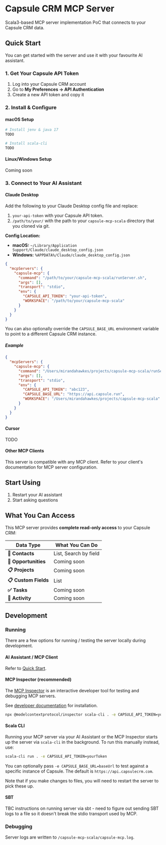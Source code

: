 # Capsule CRM MCP Server
Scala3-based MCP server implementation PoC that connects to your Capsule CRM data.

## Quick Start
You can get started with the server and use it with your favourite AI assistant.

### 1. Get Your Capsule API Token
1. Log into your Capsule CRM account
2. Go to **My Preferences → API Authentication**
3. Create a new API token and copy it

### 2. Install & Configure

#### macOS Setup

```bash
# Install jenv & java 17
TODO

# Install scala-cli
TODO
```

#### Linux/Windows Setup
Coming soon

### 3. Connect to Your AI Assistant

#### Claude Desktop

Add the following to your Claude Desktop config file and replace:
1. `your-api-token` with your Capsule API token.
2. `/path/to/your/` with the path to your `capsule-mcp-scala` directory that you cloned via git.

**Config Location:**
- **macOS:** `~/Library/Application Support/Claude/claude_desktop_config.json`
- **Windows:** `%APPDATA%/Claude/claude_desktop_config.json`

```json
{
  "mcpServers": {
    "capsule-mcp": {
      "command": "/path/to/your/capsule-mcp-scala/runServer.sh",
      "args": [],
      "transport": "stdio",
      "env": {
        "CAPSULE_API_TOKEN": "your-api-token",
        "WORKSPACE": "/path/to/your/capsule-mcp-scala"
      }
    }
  }
}
```


You can also optionally override the `CAPSULE_BASE_URL` environment variable to point to a different Capsule CRM instance.

##### Example
```json
{
  "mcpServers": {
    "capsule-mcp": {
      "command": "/Users/mirandahawkes/projects/capsule-mcp-scala/runServer.sh",
      "args": [],
      "transport": "stdio",
      "env": {
        "CAPSULE_API_TOKEN": "abc123",
        "CAPSULE_BASE_URL": "https://api.capsule.run",
        "WORKSPACE": "/Users/mirandahawkes/projects/capsule-mcp-scala"
      }
    }
  }
}
```

#### Cursor
TODO

#### Other MCP Clients
This server is compatible with any MCP client. Refer to your client's documentation for MCP server configuration.

## Start Using
1. Restart your AI assistant
2. Start asking questions

## What You Can Access

This MCP server provides **complete read-only access** to your Capsule CRM:

| **Data Type** | **What You Can Do** |
|---------------|-------------------|
| **👥 Contacts** | List, Search by field |
| **💼 Opportunities** | Coming soon |
| **📋 Projects** | Coming soon |
| **📋 Custom Fields** | List |
| **✅ Tasks** | Coming soon |
| **📝 Activity** | Coming soon |

## Development

### Running
There are a few options for running / testing the server locally during development.

#### AI Assistant / MCP Client
Refer to [Quick Start](#quick-start).

#### MCP Inspector (recommended)
The [MCP Inspector](https://modelcontextprotocol.io/legacy/tools/inspector) is an interactive developer tool for testing and debugging MCP servers.

See [developer documentation](https://github.com/modelcontextprotocol/inspector?tab=readme-ov-file#running-the-inspector) for installation.

```bash
npx @modelcontextprotocol/inspector scala-cli . -e CAPSULE_API_TOKEN=yourToken -e CAPSULE_BASE_URL=https://api.capsule.run
```

#### Scala CLI
Running your MCP server via your AI Assistant or the MCP Inspector starts up the server via `scala-cli` in the background.
To run this manually instead, use:
```bash
scala-cli run . -e CAPSULE_API_TOKEN=yourToken
```

You can optionally pass `-e CAPSULE_BASE_URL=baseUrl` to test against a specific instance of Capsule.
The default is `https://api.capsulecrm.com`.

Note that if you make changes to files, you will need to restart the server to pick these up.

#### SBT
TBC instructions on running server via sbt - need to figure out sending SBT logs to a file so it doesn't break the stdio transport used by MCP.

### Debugging
Server logs are written to `/capsule-mcp-scala/capsule-mcp.log`.